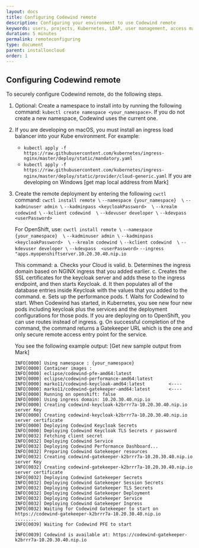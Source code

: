 ```yaml
---
layout: docs
title: Configuring Codewind remote
description: Configuring your environment to use Codewind remote
keywords: users, projects, Kubernetes, LDAP, user management, access management, login, deployment, pod, security, securing Cloud connection
duration: 5 minutes
permalink: remoteconfiguring
type: document
parent: installoncloud
order: 1
---
```


## Configuring Codewind remote

To securely configure Codewind remote, do the following steps.

1. Optional: Create a namespace to install into by running the following command: `kubectl create namespace <your_namespace>`. If you do not create a new namespace, Codewind uses the current one.
2. If you are developing on macOS, you must install an ingress load balancer into your Kube environment. For example: 
   - `kubectl apply -f https://raw.githubusercontent.com/kubernetes/ingress-nginx/master/deploy/static/mandatory.yaml`
   - `kubectl apply -f https://raw.githubusercontent.com/kubernetes/ingress-nginx/master/deploy/static/provider/cloud-generic.yaml`
   If you are developing on Windows [get map local address from Mark]
3. Create the remote deployment by entering the following `cwctl` command: 
   `cwctl install remote \`
     `--namespace {your_namespace}  \`
     `--kadminuser admin \`
     `--kadminpass <keycloakPassword>  \`
     `--krealm codewind \`
     `--kclient codewind  \`
     `--kdevuser developer \`
     `--kdevpass  <userPassword>`

   For OpenShift, use:
   `cwctl install remote \`
     `--namespace {your_namespace}  \`
     `--kadminuser admin \`
     `--kadminpass <keycloakPassword>  \`
     `--krealm codewind \`
     `--kclient codewind  \`
     `--kdevuser developer \`
     `--kdevpass  <userPassword>`
     `--ingress "apps.myopenshiftserver.10.20.30.40.nip.io`

   This command:
   a. Checks your Cloud is valid.
	 b. Determines the ingress domain based on NGINX ingress that you added earlier. 
	 c. Creates the SSL certificates for the keycloak server and adds these to the ingress endpoint, and then starts Keycloak. 
	 d. It then populates all of the database entries inside Keycloak with the values that you added to the command. 
	 e. Sets up the performance pods.
	 f. Waits for Codewind to start. When Codewind has started, in Kubernetes, you see new four new pods including keycloak plus the services and the deployment configurations for those pods. If you are deploying on to OpenShift, you can use routes instead of ingress. 
	 g. On successful completion of the command, the command returns a Gatekeeper URL which is the one and only secure remote access entry point for the service. 

   You see the following example output: 
   [Get new sample output from Mark]

   ```
   INFO[0000] Using namespace : {your_namespace}
   INFO[0000] Container images :
   INFO[0000] eclipse/codewind-pfe-amd64:latest
   INFO[0000] eclipse/codewind-performance-amd64:latest
   INFO[0000] marko11/codewind-keycloak-amd64:latest         <----
   INFO[0000] marko11/codewind-gatekeeper-amd64:latest       <----
   INFO[0000] Running on openshift: false
   INFO[0000] Using ingress domain: 10.20.30.40.nip.io
   INFO[0000] Creating codewind-keycloak-k2brrr7a-10.20.30.40.nip.io server Key
   INFO[0000] Creating codewind-keycloak-k2brrr7a-10.20.30.40.nip.io server certificate
   INFO[0000] Deploying Codewind Keycloak Secrets
   INFO[0000] Deploying Codewind Keycloak TLS Secrets r password
   INFO[0032] Fetching client secret
   INFO[0032] Deploying Codewind Service
   INFO[0032] Deploying Codewind Performance Dashboard...
   INFO[0032] Preparing Codewind Gatekeeper resources
   INFO[0032] Creating codewind-gatekeeper-k2brrr7a-10.20.30.40.nip.io server Key
   INFO[0032] Creating codewind-gatekeeper-k2brrr7a-10.20.30.40.nip.io server certificate
   INFO[0032] Deploying Codewind Gatekeeper Secrets
   INFO[0032] Deploying Codewind Gatekeeper Session Secrets
   INFO[0032] Deploying Codewind Gatekeeper TLS Secrets
   INFO[0032] Deploying Codewind Gatekeeper Deployment
   INFO[0032] Deploying Codewind Gatekeeper Service
   INFO[0032] Deploying Codewind Gatekeeper Ingress
   INFO[0032] Waiting for Codewind Gatekeeper to start on https://codewind-gatekeeper-k2brrr7a-10.20.30.40.nip.io
   ........
   INFO[0039] Waiting for Codewind PFE to start
   .
   INFO[0039] Codewind is available at: https://codewind-gatekeeper-k2brrr7a-10.20.30.40.nip.io
   ```
